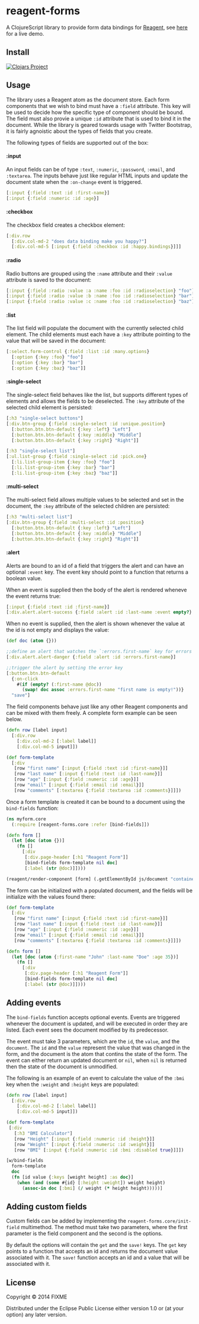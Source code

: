# reagent-forms

A ClojureScript library to provide form data bindings for [Reagent](http://holmsand.github.io/reagent/), see [here](http://yogthos.github.io/reagent-forms-example.html) for a live demo.

## Install

[![Clojars Project](http://clojars.org/reagent-forms/latest-version.svg)](http://clojars.org/reagent-forms)

## Usage

The library uses a Reagent atom as the document store. Each form components that we wish to bind must have a `:field` attribute. This key will be used to decide how the specific type of component should be bound. The field must also provie a unique `:id` attribute that is used to bind it in the document. While the library is geared towards usage with Twitter Bootstrap, it is fairly agnoistic about the types of fields that you create.

The following types of fields are supported out of the box:

#### :input

An input fields can be of type `:text`, `:numeric`, `:password`, `:email`, and `:textarea`. The inputs behave just like regular HTML inputs and update the document state when the `:on-change` event is triggered.

```clojure
[:input {:field :text :id :first-name}]
[:input {:field :numeric :id :age}]
```

#### :checkbox

The checkbox field creates a checkbox element:

```clojure
[:div.row
  [:div.col-md-2 "does data binding make you happy?"]
  [:div.col-md-5 [:input {:field :checkbox :id :happy.bindings}]]]
```

#### :radio

Radio buttons are grouped using the `:name` attribute and their `:value` attribute is saved to the document:

```clojure
[:input {:field :radio :value :a :name :foo :id :radioselection} "foo"]
[:input {:field :radio :value :b :name :foo :id :radioselection} "bar"]
[:input {:field :radio :value :c :name :foo :id :radioselection} "baz"]
```
#### :list

The list field will populate the document with the currently selected child element. The child elements must each have a `:key` attribute pointing to the value that will be saved in the document:

```clojure
[:select.form-control {:field :list :id :many.options}
  [:option {:key :foo} "foo"]
  [:option {:key :bar} "bar"]
  [:option {:key :baz} "baz"]]
```

#### :single-select

The single-select field behaves like the list, but supports different types of elements and allows the fields to be deselected. The `:key` attribute of the selected child element is persisted:

```clojure
[:h3 "single-select buttons"]
[:div.btn-group {:field :single-select :id :unique.position}
  [:button.btn.btn-default {:key :left} "Left"]
  [:button.btn.btn-default {:key :middle} "Middle"]
  [:button.btn.btn-default {:key :right} "Right"]]

[:h3 "single-select list"]
[:ul.list-group {:field :single-select :id :pick.one}
  [:li.list-group-item {:key :foo} "foo"]
  [:li.list-group-item {:key :bar} "bar"]
  [:li.list-group-item {:key :baz} "baz"]]
```

#### :multi-select

The multi-select field allows multiple values to be selected and set in the document, the `:key` attribute of the selected children are persisted:

```clojure
[:h3 "multi-select list"]
[:div.btn-group {:field :multi-select :id :position}
  [:button.btn.btn-default {:key :left} "Left"]
  [:button.btn.btn-default {:key :middle} "Middle"]
  [:button.btn.btn-default {:key :right} "Right"]]
```

#### :alert

Alerts are bound to an id of a field that triggers the alert and can have an optional `:event` key. The event key should point to a function that returns a boolean value.

When an event is supplied then the body of the alert is rendered wheneve the event returns true:

```clojure
[:input {:field :text :id :first-name}]
[:div.alert.alert-success {:field :alert :id :last-name :event empty?} "first name is empty!"]
```

When no event is supplied, then the alert is shown whenever the value at the id is not empty and displays the value:

```clojure
(def doc (atom {}))

;;define an alert that watches the `:errors.first-name` key for errors
[:div.alert.alert-danger {:field :alert :id :errors.first-name}]

;;trigger the alert by setting the error key
[:button.btn.btn-default
  {:on-click
    #(if (empty? (:first-name @doc))
      (swap! doc assoc :errors.first-name "first name is empty!"))}
  "save"]
```

The field components behave just like any other Reagent components and can be mixed with them freely. A complete form example can be seen below.

```clojure
(defn row [label input]
  [:div.row
    [:div.col-md-2 [:label label]]
    [:div.col-md-5 input]])

(def form-template
  [:div
   [row "first name" [:input {:field :text :id :first-name}]]
   [row "last name" [:input {:field :text :id :last-name}]]
   [row "age" [:input {:field :numeric :id :age}]]
   [row "email" [:input {:field :email :id :email}]]
   [row "comments" [:textarea {:field :textarea :id :comments}]]])
```
Once a form template is created it can be bound to a document using the `bind-fields` function:

```clojure
(ns myform.core
  (:require [reagent-forms.core :refer [bind-fields]])

(defn form []
  (let [doc (atom {})]
    (fn []
      [:div
       [:div.page-header [:h1 "Reagent Form"]]
       [bind-fields form-template nil doc]
       [:label (str @doc)]])))

(reagent/render-component [form] (.getElementById js/document "container"))
```

The form can be initialized with a populated document, and the fields will be initialize with the values found there:

```clojure
(def form-template
  [:div
   [row "first name" [:input {:field :text :id :first-name}]]
   [row "last name" [:input {:field :text :id :last-name}]]
   [row "age" [:input {:field :numeric :id :age}]]
   [row "email" [:input {:field :email :id :email}]]
   [row "comments" [:textarea {:field :textarea :id :comments}]]])

(defn form []
  (let [doc (atom {:first-name "John" :last-name "Doe" :age 35})]
    (fn []
      [:div
       [:div.page-header [:h1 "Reagent Form"]]
       [bind-fields form-template nil doc]
       [:label (str @doc)]])))
```

## Adding events

The `bind-fields` function accepts optional events. Events are triggered whenever the document is updated, and will be executed in order they are listed. Each event sees the document modified by its predecessor.

The event must take 3 parameters, which are the `id`, the `value`, and the `document`. The `id` and the `value` represent the value that was changed in the form, and the document is the atom that contins the state of the form. The event can either return an updated document or `nil`, when `nil` is returned then the state of the document is unmodified.

The following is an example of an event to calculate the value of the `:bmi` key when the `:weight` and `:height` keys are populated:

```clojure
(defn row [label input]
  [:div.row
    [:div.col-md-2 [:label label]]
    [:div.col-md-5 input]])

(def form-template
 [:div
   [:h3 "BMI Calculator"]
   [row "Height" [:input {:field :numeric :id :height}]]
   [row "Weight" [:input {:field :numeric :id :weight}]]
   [row "BMI" [:input {:field :numeric :id :bmi :disabled true}]]])

[w/bind-fields
  form-template
  doc
  (fn [id value {:keys [weight height] :as doc}]
    (when (and (some #{id} [:height :weight]) weight height)
      (assoc-in doc [:bmi] (/ weight (* height height)))))]
```

## Adding custom fields

Custom fields can be added by implementing the `reagent-forms.core/init-field` multimethod. The method must
take two parameters, where the first parameter is the field component and the second is the options.

By default the options will contain the `get` and the `save!` keys. The `get` key points to a function that accepts an id and returns the document value associated with it. The `save!` function accepts an id and a value that will be associated with it.

## License

Copyright © 2014 FIXME

Distributed under the Eclipse Public License either version 1.0 or (at your option) any later version.
